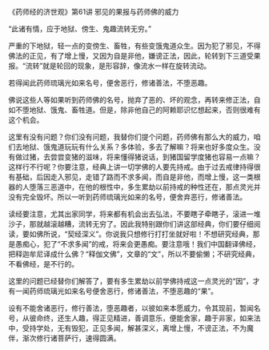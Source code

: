 《药师经的济世观》第61讲 邪见的果报与药师佛的威力

“此诸有情，应于地狱、傍生、鬼趣流转无穷。”

严重的下地狱，轻一点的变傍生、畜牲，有些变饿鬼道众生。因为犯了邪见，不得佛法的正见，有了增上慢，又因为自是非他，嫌谤正法，因此，轮转到下三道受果报。“流转”就是轮回的现象，是形容辞，像流水一样在旋转流动。

若得闻此药师琉璃光如来名号，便舍恶行，修诸善法，不堕恶趣。

佛说这些人等如果听到药师佛的名号，抛弃了恶的、坏的观念，再转来修正法，自如不堕地狱、饿鬼、畜牲道。但是，除非他自己的阿赖耶识忆想起来，否则很难有这个机会。

这里有没有问题？你们没有问题，我替你们提个问题，药师佛有那么大的威力，咱们去地狱、饿鬼道玩玩有什么关系？多体验，多去了解嘛？将来也好多度众生。没有做过猪，去尝尝变猪的滋味，将来懂得猪说话，到猪国留学度猪也容易一点嘛？这样行不行呢？你要注意，经典上讲一切学佛的人要先持戒。由于过去戒律持得很有基础，后因走入邪见，走错了路而不求多闻，而自是非他，而增上慢，这一类根器的人堕落三恶道中，在他的根性中，多生累劫以前持戒的种性还在，那点灵光并没有完全毁坏。所以一听到药师琉璃光如来的名号，便舍弃恶行，修诸善法。

读经要注意，尤其出家同学，将来都有机会出去弘法，不要瞎子牵瞎子，滚进一堆沙子，那就越滚越糟，流转无穷了。因此我特别跟你们讲这部经典，你们要仔细阅读，要如佛所说，“契经深义”。你说我只想修行打打坐就好啦！不想研究经典，那是愚痴心，犯了“不求多闻”的戒，将来会更愚痴。要注意哦！我们中国翻译佛经，把释迦牟尼译成什么佛？“释伽文佛”，文章的“文”，所以不要偷懒；不研究经典，不看佛经，是不行的。

这里的问题已经替你们解答了，要有多生累劫以前学佛持戒这一点灵光的“因”，才有一闻药师琉璃光如来名号便舍恶行，修诸善法，不堕恶趣的“果”。

设有不能舍诸恶行，修行善法，堕恶趣者，以彼如来本愿威力，令其现前，暂闻名号，从彼命终，还生人趣，得正见精进，善调意乐，便能舍家，趣于非家，如来法中，受持学处，无有毁犯，正见多闻，解甚深义，离增上慢，不谤正法，不为魔伴，渐次修行诸菩萨行，速得圆满。